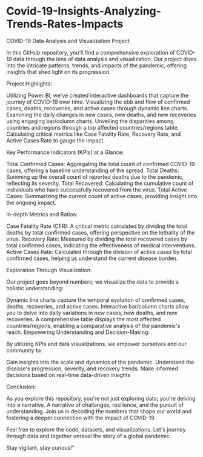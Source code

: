 # Covid-19-Insights-Analyzing-Trends-Rates-Impacts
COVID-19 Data Analysis and Visualization Project

In this GitHub repository, you'll find a comprehensive exploration of COVID-19 data through the lens of data analysis and visualization. Our project dives into the intricate patterns, trends, and impacts of the pandemic, offering insights that shed light on its progression.

Project Highlights:

Utilizing Power BI, we've created interactive dashboards that capture the journey of COVID-19 over time.
Visualizing the ebb and flow of confirmed cases, deaths, recoveries, and active cases through dynamic line charts.
Examining the daily changes in new cases, new deaths, and new recoveries using engaging bar/column charts.
Unveiling the disparities among countries and regions through a top affected countries/regions table.
Calculating critical metrics like Case Fatality Rate, Recovery Rate, and Active Cases Rate to gauge the impact.

Key Performance Indicators (KPIs) at a Glance:

Total Confirmed Cases: Aggregating the total count of confirmed COVID-19 cases, offering a baseline understanding of the spread.
Total Deaths: Summing up the overall count of reported deaths due to the pandemic, reflecting its severity.
Total Recovered: Calculating the cumulative count of individuals who have successfully recovered from the virus.
Total Active Cases: Summarizing the current count of active cases, providing insight into the ongoing impact.

In-depth Metrics and Ratios:

Case Fatality Rate (CFR): A critical metric calculated by dividing the total deaths by total confirmed cases, offering perspective on the lethality of the virus.
Recovery Rate: Measured by dividing the total recovered cases by total confirmed cases, indicating the effectiveness of medical interventions.
Active Cases Rate: Calculated through the division of active cases by total confirmed cases, helping us understand the current disease burden.

Exploration Through Visualization:

Our project goes beyond numbers; we visualize the data to provide a holistic understanding:

Dynamic line charts capture the temporal evolution of confirmed cases, deaths, recoveries, and active cases.
Interactive bar/column charts allow you to delve into daily variations in new cases, new deaths, and new recoveries.
A comprehensive table displays the most affected countries/regions, enabling a comparative analysis of the pandemic's reach.
Empowering Understanding and Decision-Making:

By utilizing KPIs and data visualizations, we empower ourselves and our community to:

Gain insights into the scale and dynamics of the pandemic.
Understand the disease's progression, severity, and recovery trends.
Make informed decisions based on real-time data-driven insights

Conclusion:

As you explore this repository, you're not just exploring data; you're delving into a narrative. A narrative of challenges, resilience, and the pursuit of understanding. Join us in decoding the numbers that shape our world and fostering a deeper connection with the impact of COVID-19.

Feel free to explore the code, datasets, and visualizations. Let's journey through data and together unravel the story of a global pandemic.

Stay vigilant, stay curious!"
